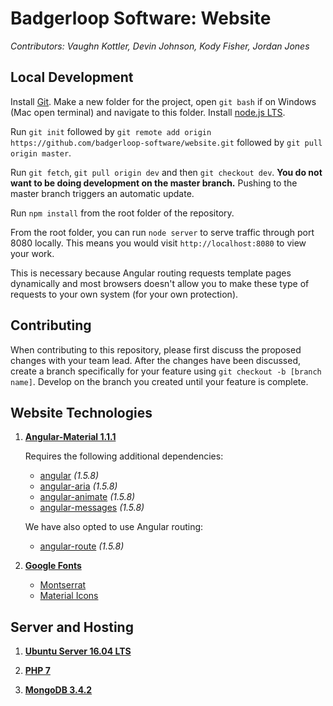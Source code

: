 # Badgerloop Software: Website

*Contributors: Vaughn Kottler, Devin Johnson, Kody Fisher, Jordan Jones*

## Local Development

Install [Git](https://git-scm.com/). Make a new folder for the project, open `git bash` if on Windows (Mac open terminal) and navigate to this folder. Install [node.js LTS](https://nodejs.org/en/).

Run `git init` followed by `git remote add origin https://github.com/badgerloop-software/website.git` followed by `git pull origin master`.

Run `git fetch`, `git pull origin dev` and then `git checkout dev`. **You do not want to be doing development on the master branch.** Pushing to the master branch triggers an automatic update.

Run `npm install` from the root folder of the repository.

From the root folder, you can run `node server` to serve traffic through port 8080 locally. This means you would visit `http://localhost:8080` to view your work.

This is necessary because Angular routing requests template pages dynamically and most browsers doesn't allow you to make these type of requests to your own system (for your own protection).

## Contributing

When contributing to this repository, please first discuss the proposed changes with your team lead. After the changes have been discussed, create a branch specifically for your feature using `git checkout -b [branch name]`.
Develop on the branch you created until your feature is complete.

## Website Technologies

1. **[Angular-Material 1.1.1](https://material.angularjs.org/1.1.1/)**

	Requires the following additional dependencies:

	* [angular](https://angularjs.org/) *(1.5.8)*
	* [angular-aria](https://docs.angularjs.org/api/ngAria) *(1.5.8)*
	* [angular-animate](https://docs.angularjs.org/api/ngAnimate) *(1.5.8)*
	* [angular-messages](https://docs.angularjs.org/api/ngMessages) *(1.5.8)*

	We have also opted to use Angular routing:

	* [angular-route](https://docs.angularjs.org/api/ngRoute) *(1.5.8)*

2. **[Google Fonts](https://fonts.google.com/)**

	* [Montserrat](https://fonts.google.com/specimen/Montserrat)
	* [Material Icons](https://material.io/icons/)

## Server and Hosting

1. **[Ubuntu Server 16.04 LTS](https://www.ubuntu.com/download/server)**

2. **[PHP 7](http://php.net/manual/en/intro-whatis.php)**

3. **[MongoDB 3.4.2](https://www.mongodb.com/)**
